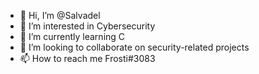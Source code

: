 - 👋 Hi, I’m @Salvadel
- 👀 I’m interested in Cybersecurity
- 🌱 I’m currently learning C
- 💞️ I’m looking to collaborate on security-related projects
- 📫 How to reach me Frosti#3083
